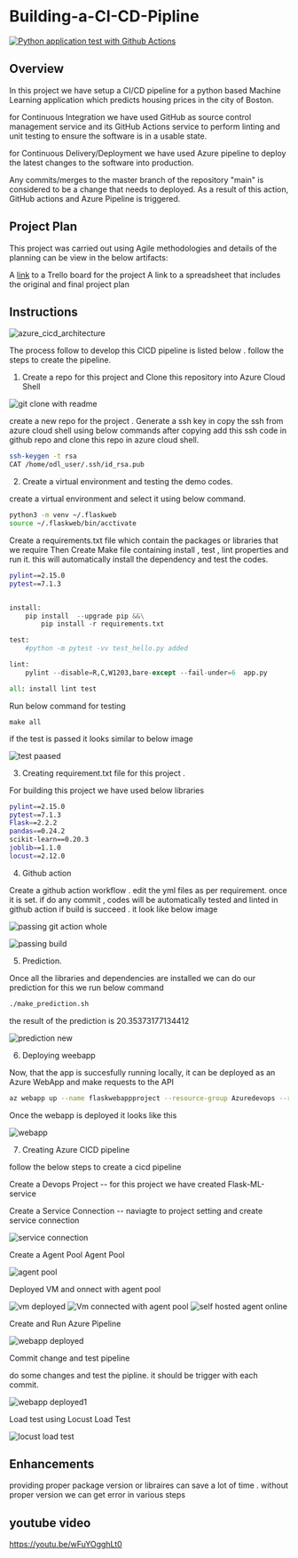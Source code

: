 # Building-a-CI-CD-Pipline

[![Python application test with Github Actions](https://github.com/AnalyticNaveen/Building-a-CI-CD-Pipline/actions/workflows/main.yml/badge.svg?branch=main)](https://github.com/AnalyticNaveen/Building-a-CI-CD-Pipline/actions/workflows/main.yml)

## Overview
In this project we have setup a CI/CD pipeline for a python based Machine Learning application which predicts housing prices in the city of Boston.

for Continuous Integration we have used GitHub as source control management service and its GitHub Actions service to perform linting and unit testing to ensure the software is in a usable state.

for Continuous Delivery/Deployment we have used Azure pipeline to deploy the latest changes to the software into production.

Any commits/merges to the master branch of the repository "main" is considered to be a change that needs to deployed. As a result of this action, GitHub actions and Azure Pipeline is triggered.

## Project Plan
This project was carried out using Agile methodologies and details of the planning can be view in the below artifacts:

A [link](https://trello.com/b/Vj5cPxHs/building-a-ci-cd-pipline) to a Trello board for the project
A link to a spreadsheet that includes the original and final project plan

## Instructions
![azure_cicd_architecture](https://user-images.githubusercontent.com/104189782/191111747-1dc9a881-9a24-45ea-a478-658a367e47c3.png)


The process follow to develop this CICD pipeline is listed below . follow the steps to create the pipeline.


1. Create a repo for this project and Clone this repository into Azure Cloud Shell

![git clone with readme](https://user-images.githubusercontent.com/104189782/191113389-bd811b92-873b-4b8b-a885-0f82dfe3aca0.png)


create a new repo for the project . Generate a ssh key in copy the ssh from azure cloud shell using below commands
after copying add this ssh code in github repo and clone this repo in azure cloud shell.

```bash
ssh-keygen -t rsa
CAT /home/odl_user/.ssh/id_rsa.pub
```


2. Create a virtual environment and testing the demo codes.

create a virtual environment and select it using below command.

```bash
python3 -m venv ~/.flaskweb
source ~/.flaskweb/bin/acctivate
```

Create a requirements.txt file which contain the packages or libraries that we require 
Then Create Make file containing install , test , lint properties and run it. this will automatically install the dependency and test the codes.


```bash
pylint==2.15.0
pytest==7.1.3
```

```python

install:
	pip install  --upgrade pip &&\
		pip install -r requirements.txt

test:
	#python -m pytest -vv test_hello.py added 

lint:
	pylint --disable=R,C,W1203,bare-except --fail-under=6  app.py

all: install lint test

```
Run below command for testing

```
make all
```
if the test is passed it looks similar to below image 

![test paased](https://user-images.githubusercontent.com/104189782/191115398-4b0daef6-0f01-4e7d-aab7-c32e37286d8c.png)

3. Creating requirement.txt file for this project .

For building this project we have used below libraries 

```bash
pylint==2.15.0
pytest==7.1.3
Flask==2.2.2
pandas==0.24.2
scikit-learn==0.20.3
joblib==1.1.0
locust==2.12.0
```
4. Github action

Create a github action workflow . edit the yml files as per requirement. 
once it is set. if do any commit , codes will be automatically tested and linted in github action
if build is succeed . it look like below image

![passing git action whole](https://user-images.githubusercontent.com/104189782/191118526-f5fb2fcc-65de-4482-843a-c88b76c9bfbb.png)

![passing build](https://user-images.githubusercontent.com/104189782/191118552-0abd16db-3651-4329-8850-c350c90c89dc.png)


5. Prediction.

Once all the libraries and dependencies are installed we can do our prediction for this we run below command 

```bash
./make_prediction.sh
```
the result of the prediction is 20.35373177134412

![prediction new](https://user-images.githubusercontent.com/104189782/191116969-bea4fc46-f5f2-4004-89b5-babe63e77cd3.png)


6. Deploying weebapp

Now, that the app is succesfully running locally, it can be deployed as an Azure WebApp and make requests to the API
```bash
az webapp up --name flaskwebappproject --resource-group Azuredevops --runtime "PYTHON:3.7"
```

Once the webapp is deployed it looks like this 

![webapp](https://user-images.githubusercontent.com/104189782/191119032-e64ce548-df0c-47ae-a072-ae18d8e785a2.png)


7. Creating Azure CICD pipeline 

follow the below steps to create a cicd pipeline

Create a Devops Project  -- for this project we have created Flask-ML-service 

Create a Service Connection -- naviagte to project setting and create service connection

![service connection](https://user-images.githubusercontent.com/104189782/191121290-d8991dc7-2764-4343-ab5a-42c8ddd1e6fa.png)

Create a Agent Pool Agent Pool

![agent pool](https://user-images.githubusercontent.com/104189782/191121367-c3ca36b5-bd05-4dce-862d-9ee7409d9f46.png)

Deployed VM and onnect with agent pool 

![vm deployed](https://user-images.githubusercontent.com/104189782/191121975-d21d0ad3-44b4-4da5-9893-ddc5f69eeab4.png)
![Vm connected with agent pool](https://user-images.githubusercontent.com/104189782/191122118-5b2ab2b1-abc2-43b7-aae0-c930fa2c40b3.png)
![self hosted agent online](https://user-images.githubusercontent.com/104189782/191122202-b0629230-6bba-4dba-9897-ca85596599f7.png)


Create and Run Azure Pipeline

![webapp deployed](https://user-images.githubusercontent.com/104189782/191122912-35552dd4-38d7-4157-914f-a1f05a8c22be.png)

Commit change and test pipeline

do some changes and test the pipline. it should be trigger with each commit.

![webapp deployed1](https://user-images.githubusercontent.com/104189782/191122971-29040593-fbd4-4411-8988-6ac6f5578883.png)


Load test using Locust Load Test

![locust load test](https://user-images.githubusercontent.com/104189782/191123317-b0699c4f-ac5b-4810-b288-e7945bcbcc55.png)

## Enhancements

providing proper package version or libraires can save a lot of time . without proper version we can get error in various steps 

## youtube video

https://youtu.be/wFuYOgghLt0
